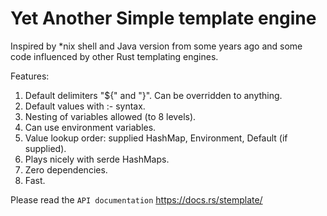 # Yet Another Simple template engine

Inspired by *nix shell and Java version from some years ago and some code influenced by other Rust templating engines.

Features:
1. Default delimiters "${" and "}". Can be overridden to anything.
2. Default values with :- syntax.
3. Nesting of variables allowed (to 8 levels).
4. Can use environment variables.
5. Value lookup order: supplied HashMap, Environment, Default (if supplied).
6. Plays nicely with serde HashMaps.
7. Zero dependencies.
8. Fast.

Please read the `API documentation` https://docs.rs/stemplate/

